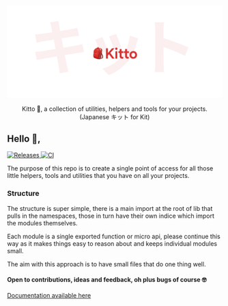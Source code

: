 ![Hero](https://raw.githubusercontent.com/mattpilott/kitto/main/.github/hero.svg)

<p align="center">
  Kitto 🎒, a collection of utilities, helpers and tools for your projects.
  (Japanese キット for Kit)
</p>

## Hello 👋,

<a href="https://github.com/mattpilott/kitto/releases">
<img src="https://img.shields.io/github/v/release/mattpilott/kitto" alt="Releases" />
</a>

<a href="https://github.com/mattpilott/kitto/actions">
<img src="https://github.com/mattpilott/kitto/actions/workflows/main.yml/badge.svg" alt="CI" />
</a>

The purpose of this repo is to create a single point of access for all those little helpers, tools and utilities that you have on all your projects.

### Structure

The structure is super simple, there is a main import at the root of lib that pulls in the namespaces, those in turn have their own indice which import the modules themselves.

Each module is a single exported function or micro api, please continue this way as it makes things easy to reason about and keeps individual modules small.

The aim with this approach is to have small files that do one thing well.

#### Open to contributions, ideas and feedback, oh plus bugs of course 🤓

[Documentation available here](https://github.com/mattpilott/kitto/docs)
